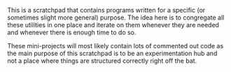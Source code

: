 This is a scratchpad that contains programs written for a specific (or sometimes slight more general) purpose. The idea here is to congregate all these utilities in one place and iterate on them whenever they are needed and whenever there is enough time to do so.

These mini-projects will most likely contain lots of commented out code as the main purpose of this scratchpad is to be an experimentation hub and not a place where things are structured correctly right off the bat.
